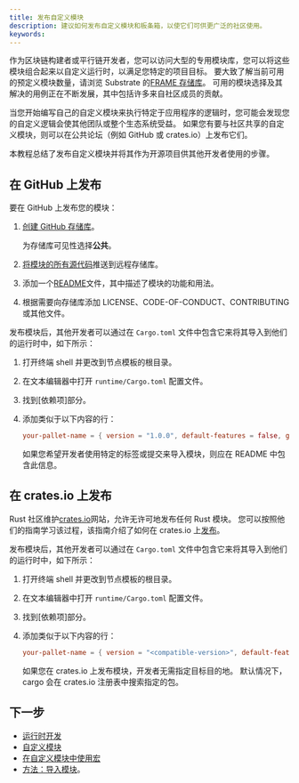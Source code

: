 ```yaml
---
title: 发布自定义模块
description: 建议如何发布自定义模块和板条箱，以使它们可供更广泛的社区使用。
keywords:
---
```


作为区块链构建者或平行链开发者，您可以访问大型的专用模块库，您可以将这些模块组合起来以自定义运行时，以满足您特定的项目目标。
要大致了解当前可用的预定义模块数量，请浏览 Substrate 的[FRAME 存储库](https://github.com/paritytech/polkadot-sdk/tree/master/substrate/frame)。
可用的模块选择及其解决的用例正在不断发展，其中包括许多来自社区成员的贡献。

当您开始编写自己的自定义模块来执行特定于应用程序的逻辑时，您可能会发现您的自定义逻辑会使其他团队或整个生态系统受益。
如果您有要与社区共享的自定义模块，则可以在公共论坛（例如 GitHub 或 crates.io）上发布它们。

本教程总结了发布自定义模块并将其作为开源项目供其他开发者使用的步骤。

## 在 GitHub 上发布

要在 GitHub 上发布您的模块：

1. [创建 GitHub 存储库](https://help.github.com/en/articles/create-a-repo)。

   为存储库可见性选择**公共**。

1. [将模块的所有源代码](https://help.github.com/en/articles/pushing-to-a-remote)推送到远程存储库。

1. 添加一个[README](https://docs.github.com/en/repositories/managing-your-repositorys-settings-and-features/customizing-your-repository/about-readmes)文件，其中描述了模块的功能和用法。

1. 根据需要向存储库添加 LICENSE、CODE-OF-CONDUCT、CONTRIBUTING 或其他文件。

发布模块后，其他开发者可以通过在 `Cargo.toml` 文件中包含它来将其导入到他们的运行时中，如下所示：

1. 打开终端 shell 并更改到节点模板的根目录。

1. 在文本编辑器中打开 `runtime/Cargo.toml` 配置文件。

1. 找到[依赖项]部分。

1. 添加类似于以下内容的行：

   ```toml
   your-pallet-name = { version = "1.0.0", default-features = false, git = "https://github.com/<your-organization-name>/<your-pallet-repo-name>", branch = "<default-or-specific-branch-name" }
   ```

   如果您希望开发者使用特定的标签或提交来导入模块，则应在 README 中包含此信息。

## 在 crates.io 上发布

Rust 社区维护[crates.io](https://crates.io/)网站，允许无许可地发布任何 Rust 模块。
您可以按照他们的指南学习该过程，该指南介绍了如何在 crates.io 上[发布](https://doc.rust-lang.org/cargo/reference/publishing.html)。

发布模块后，其他开发者可以通过在 `Cargo.toml` 文件中包含它来将其导入到他们的运行时中，如下所示：

1. 打开终端 shell 并更改到节点模板的根目录。

1. 在文本编辑器中打开 `runtime/Cargo.toml` 配置文件。

1. 找到[依赖项]部分。

1. 添加类似于以下内容的行：

   ```toml
   your-pallet-name = { version = "<compatible-version>", default-features = false }
   ```

   如果您在 crates.io 上发布模块，开发者无需指定目标目的地。
   默认情况下，cargo 会在 crates.io 注册表中搜索指定的包。

## 下一步

- [运行时开发](/learn/runtime-development/)
- [自定义模块](/build/custom-pallets/)
- [在自定义模块中使用宏](/tutorials/build-application-logic/use-macros-in-a-custom-pallet/)
- [方法：导入模块](/reference/how-to-guides/basics/import-a-pallet/)。
